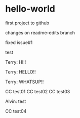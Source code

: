 hello-world
===========

first project to github

changes on readme-edits branch

fixed issue#1

test 

Terry: HI!!

Terry: HELLO!!

Terry: WHATSUP!!

CC test01
CC test02
CC test03

Alvin: test

CC test04
